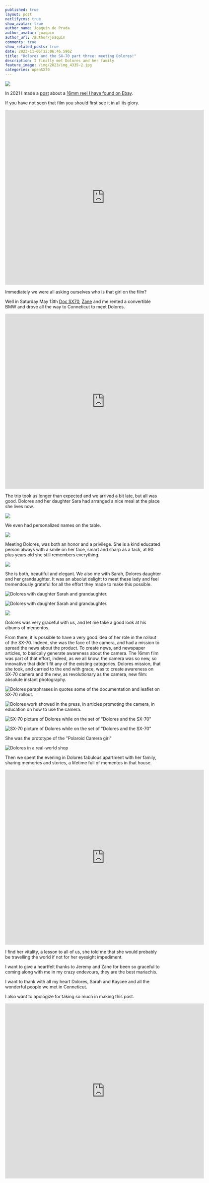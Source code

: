 ```yaml
---
published: true
layout: post
netlifycms: true
show_avatar: true
author_name: Joaquín de Prada
author_avatar: joaquin
author_url: /author/joaquin
comments: true
show_related_posts: true
date: 2023-11-05T12:06:46.596Z
title: "Dolores and the SX-70 part three: meeting Dolores!"
description: I finally met Dolores and her family
feature_image: /img/2023/img_4335-2.jpg
categories: openSX70
---
```

<!--StartFragment-->

![](/img/2023/d65cf0b2-06ed-44d5-9de0-9b71c0b2e7d4_1_201_a.jpeg)

In 2021 I made a [post](https://opensx70.com/posts/2021/02/loli) about a [16mm reel I have found on Ebay](https://vimeo.com/477548753/97e0340cfb).

If you have not seen that film you should first see it in all its glory.

<iframe src="https://player.vimeo.com/video/477548753?h=97e0340cfb" width="640" height="564" frameborder="0" allow="autoplay; fullscreen" allowfullscreen></iframe>

Immediately we were all asking ourselves who is that girl on the film?

W﻿ell in Saturday May 13th [Doc SX70](https://www.instagram.com/drsx70/?utm_source=ig_web_button_share_sheet&igshid=OGQ5ZDc2ODk2ZA==), [Zane](https://www.instagram.com/zanepollard/?utm_source=ig_web_button_share_sheet&igshid=OGQ5ZDc2ODk2ZA==) and me rented a convertible BMW and drove all the way to Conneticut to meet Dolores.

<iframe src="https://player.vimeo.com/video/833249670?h=51cee8585e" width="640" height="564" frameborder="0" allow="autoplay; fullscreen" allowfullscreen></iframe>

T﻿he trip took us longer than expected and we arrived a bit late, but all was good. Dolores and her daughter Sara had arranged a nice meal at the place she lives now.

![](/img/2023/dolores-cartel-dolores.jpg)

W﻿e even had personalized names on the table.

![](/img/2023/dolores-cartel-joaquin.jpg)

M﻿eeting Dolores, was both an honor and a privilege. She is a kind educated person always with a smile on her face, smart and sharp as a tack, at 90 plus years old she still remembers everything.

![](/img/2023/img_4217.jpeg)

S﻿he is both, beautiful and elegant. We also me with Sarah, Dolores daughter and her grandaughter. It was an absolut delight to meet these lady and feel tremendously grateful for all the effort they made to make this possible.

![](/img/2023/img_4338_jpg.jpg "Dolores with daughter Sarah and grandaughter.")

![](/img/2023/img_4311.jpg "Dolores with daughter Sarah and grandaughter.")

![](/img/2023/img_4315.jpg)

D﻿olores was very graceful with us, and let me take a good look at his albums of mementos.

F﻿rom there, it is possible to have a very good idea of her role in the rollout of the SX-70. Indeed, she was the face of the camera, and had a mission to spread the news about the product. To create news, and newspaper articles, to basically generate awareness about the camera. The 16mm film was part of that effort, indeed, as we all know, the camera was so new, so innovative that didn't fit any of the existing categories. Dolores mission, that she took, and carried to the end with grace, was to create awareness on SX-70 camera and the new, as revolutionary as the camera, new film: absolute instant photography.

![](/img/2023/img_4388.jpg "Dolores paraphrases in quotes some of the documentation and leaflet on SX-70 rollout.")

![](/img/2023/img_4364.jpg "Dolores work showed in the press, in articles promoting the camera, in education on how to use the camera.")

![](/img/2023/img_4413.jpeg "SX-70 picture of Dolores while on the set of \"Dolores and the SX-70\"")

![](/img/2023/img_4411.jpeg "SX-70 picture of Dolores while on the set of \"Dolores and the SX-70\"")

S﻿he was the prototype of the "Polaroid Camera girl"

![](/img/2023/img_4232.jpeg "Dolores in a real-world shop")

T﻿hen we spent the evening in Dolores fabulous apartment with her family, sharing memories and stories, a lifetime full of mementos in that house.

<iframe src="https://player.vimeo.com/video/833241751?h=b76f44095f" width="640" height="564" frameborder="0" allow="autoplay; fullscreen" allowfullscreen></iframe>

I﻿ find her vitality, a lesson to all of us, she told me that she would probably be travelling the world if not for her eyesight impediment.

I﻿ want to give a heartfelt thanks to Jeremy and Zane for been so graceful to coming along with me in my crazy endevours, they are the best mariachis.

I﻿ want to thank with all my heart Dolores, Sarah and Kaycee and all the wonderful people we met in Conneticut.

I﻿ also want to apologize for taking so much in making this post.

<iframe src="https://player.vimeo.com/video/833240136?h=986fdb73c5" width="640" height="564" frameborder="0" allow="autoplay; fullscreen" allowfullscreen></iframe>